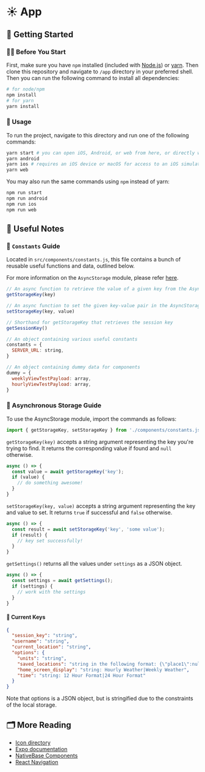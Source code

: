 # ☀️ App

## 🚀 Getting Started

### 🏃‍♀️ Before You Start

First, make sure you have `npm` installed (included with [Node.js](https://nodejs.org/en/)) or [yarn](https://yarnpkg.com/). Then clone this repository and navigate to `/app` directory in your preferred shell. Then you can run the following command to install all dependencies:

```bash
# for node/npm
npm install
# for yarn
yarn install
```

### 🚗 Usage

To run the project, navigate to this directory and run one of the following commands:

```bash
yarn start # you can open iOS, Android, or web from here, or directly with the commands below.
yarn android
yarn ios # requires an iOS device or macOS for access to an iOS simulator
yarn web
```

You may also run the same commands using `npm` instead of yarn:

```bash
npm run start
npm run android
npm run ios
npm run web
```

## 📝 Useful Notes

### 📘 `Constants` Guide

Located in `src/components/constants.js`, this file contains a bunch of reusable useful functions and data, outlined below.

For more information on the `AsyncStorage` module, please refer [here](#-asynchronous-storage-guide).

```js
// An async function to retrieve the value of a given key from the AsyncStorage module
getStorageKey(key)

// An async function to set the given key-value pair in the AsyncStorage module
setStorageKey(key, value)

// Shorthand for getStorageKey that retrieves the session key
getSessionKey()

// An object containing various useful constants
constants = {
  SERVER_URL: string,
}

// An object containing dummy data for components
dummy = {
  weeklyViewTestPayload: array,
  hourlyViewTestPayload: array,
}
```

### 📕 Asynchronous Storage Guide

To use the AsyncStorage module, import the commands as follows:

```js
import { getStorageKey, setStorageKey } from './components/constants.js'
```

`getStorageKey(key)` accepts a string argument representing the key you're trying to find. It returns the corresponding value if found and `null` otherwise.

```js
async () => {
  const value = await getStorageKey('key');
  if (value) {
    // do something awesome!
  }
}
```

`setStorageKey(key, value)` accepts a string argument representing the key and value to set. It returns `true` if successful and `false` otherwise.

```js
async () => {
  const result = await setStorageKey('key', 'some value');
  if (result) {
    // key set successfully!
  }
}
```

`getSettings()` returns all the values under `settings` as a JSON object.

```js
async () => {
  const settings = await getSettings();
  if (settings) {
    // work with the settings
  }
}
```

#### 🔑 Current Keys

```json
{
  "session_key": "string",
  "username": "string",
  "current_location": "string",
  "options": {
    "units": "string",
    "saved_locations": "string in the following format: {\"place1\":null}|{\"place2\":null}|{\"place3\":null}|{\"place4\":null}|{\"place5\":null}",
    "home_screen_display": "string: Hourly Weather|Weekly Weather",
    "time": "string: 12 Hour Format|24 Hour Format"
  }
}
```
Note that options is a JSON object, but is stringified due to the constraints of the local storage.

## 🗂️ More Reading

- [Icon directory](https://expo.github.io/vector-icons/)
- [Expo documentation](https://docs.expo.io/)
- [NativeBase Components](https://docs.nativebase.io/Components.html)
- [React Navigation](https://reactnavigation.org/docs/getting-started)
